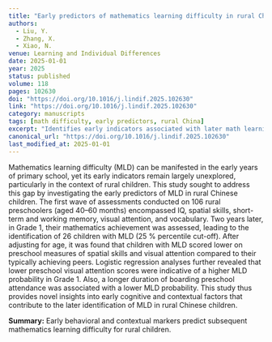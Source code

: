 ```yaml
---
title: "Early predictors of mathematics learning difficulty in rural Chinese children"
authors:
  - Liu, Y.
  - Zhang, X.
  - Xiao, N.
venue: Learning and Individual Differences
date: 2025-01-01
year: 2025
status: published
volume: 118
pages: 102630
doi: "https://doi.org/10.1016/j.lindif.2025.102630"
link: "https://doi.org/10.1016/j.lindif.2025.102630"
category: manuscripts
tags: [math difficulty, early predictors, rural China]
excerpt: "Identifies early indicators associated with later math learning difficulties."
canonical_url: "https://doi.org/10.1016/j.lindif.2025.102630"
last_modified_at: 2025-01-01
---
```


Mathematics learning difficulty (MLD) can be manifested in the early years of primary school, yet its early indicators remain largely unexplored, particularly in the context of rural children. This study sought to address this gap by investigating the early predictors of MLD in rural Chinese children. The first wave of assessments conducted on 106 rural preschoolers (aged 40–60 months) encompassed IQ, spatial skills, short-term and working memory, visual attention, and vocabulary. Two years later, in Grade 1, their mathematics achievement was assessed, leading to the identification of 26 children with MLD (25 % percentile cut-off). After adjusting for age, it was found that children with MLD scored lower on preschool measures of spatial skills and visual attention compared to their typically achieving peers. Logistic regression analyses further revealed that lower preschool visual attention scores were indicative of a higher MLD probability in Grade 1. Also, a longer duration of boarding preschool attendance was associated with a lower MLD probability. This study thus provides novel insights into early cognitive and contextual factors that contribute to the later identification of MLD in rural Chinese children.

**Summary:** Early behavioral and contextual markers predict subsequent mathematics learning difficulty for rural children.
